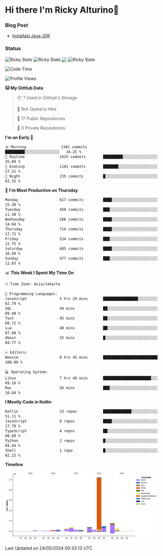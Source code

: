 # Hi there I'm Ricky Alturino👋

### Blog Post

<!-- BLOG-POST-LIST:START -->

- [Installasi Java JDK](https://onirutla.medium.com/installasi-java-jdk-ec701beeb5cb?source=rss-d9d81c918cc9------2)
<!-- BLOG-POST-LIST:END -->

### Status

<img align="center" alt="Ricky Stats" src="https://github-readme-stats.vercel.app/api?username=Alturino&theme=dark&show_icons=true&hide_border=false" />
<img align="center" alt="Ricky Stats" src="https://github-readme-stats.vercel.app/api/top-langs/?username=Alturino&theme=dark&show_icons=true&layout=compact"/>
<img align="center" width="640px" src="https://github-readme-stats.vercel.app/api/wakatime?username=Alturino&layout=compact&hide_border=true&theme=dark">
<img align="center" alt="Ricky Stats" src="https://leetcard.jacoblin.cool/onirutla?border=0&radius=20&ext=activity"/>

<!--START_SECTION:waka-->
![Code Time](http://img.shields.io/badge/Code%20Time-311%20hrs%2057%20mins-blue)

![Profile Views](http://img.shields.io/badge/Profile%20Views-1-blue)

**🐱 My GitHub Data** 

> 📦 ? Used in GitHub's Storage 
 > 
> 🚫 Not Opted to Hire
 > 
> 📜 17 Public Repositories 
 > 
> 🔑 0 Private Repositories 
 > 
**I'm an Early 🐤** 

```text
🌞 Morning                1381 commits        █████████░░░░░░░░░░░░░░░░   34.25 % 
🌆 Daytime                1415 commits        █████████░░░░░░░░░░░░░░░░   35.09 % 
🌃 Evening                1101 commits        ███████░░░░░░░░░░░░░░░░░░   27.31 % 
🌙 Night                  135 commits         █░░░░░░░░░░░░░░░░░░░░░░░░   03.35 % 
```
📅 **I'm Most Productive on Thursday** 

```text
Monday                   617 commits         ████░░░░░░░░░░░░░░░░░░░░░   15.30 % 
Tuesday                  459 commits         ███░░░░░░░░░░░░░░░░░░░░░░   11.38 % 
Wednesday                566 commits         ████░░░░░░░░░░░░░░░░░░░░░   14.04 % 
Thursday                 714 commits         ████░░░░░░░░░░░░░░░░░░░░░   17.71 % 
Friday                   514 commits         ███░░░░░░░░░░░░░░░░░░░░░░   12.75 % 
Saturday                 685 commits         ████░░░░░░░░░░░░░░░░░░░░░   16.99 % 
Sunday                   477 commits         ███░░░░░░░░░░░░░░░░░░░░░░   11.83 % 
```


📊 **This Week I Spent My Time On** 

```text
🕑︎ Time Zone: Asia/Jakarta

💬 Programming Languages: 
JavaScript               5 hrs 29 mins       ████████████████░░░░░░░░░   62.79 % 
SQL                      49 mins             ██░░░░░░░░░░░░░░░░░░░░░░░   09.48 % 
Text                     45 mins             ██░░░░░░░░░░░░░░░░░░░░░░░   08.72 % 
Lua                      40 mins             ██░░░░░░░░░░░░░░░░░░░░░░░   07.68 % 
dbout                    25 mins             █░░░░░░░░░░░░░░░░░░░░░░░░   04.77 % 

🔥 Editors: 
Neovim                   8 hrs 45 mins       █████████████████████████   100.00 % 

💻 Operating System: 
Linux                    7 hrs 48 mins       ██████████████████████░░░   89.16 % 
Mac                      56 mins             ███░░░░░░░░░░░░░░░░░░░░░░   10.84 % 
```

**I Mostly Code in Kotlin** 

```text
Kotlin                   23 repos            █████████████░░░░░░░░░░░░   51.11 % 
JavaScript               8 repos             ████░░░░░░░░░░░░░░░░░░░░░   17.78 % 
TypeScript               4 repos             ██░░░░░░░░░░░░░░░░░░░░░░░   08.89 % 
Python                   2 repos             █░░░░░░░░░░░░░░░░░░░░░░░░   04.44 % 
Shell                    1 repo              █░░░░░░░░░░░░░░░░░░░░░░░░   02.22 % 
```



**Timeline**

![Lines of Code chart](https://raw.githubusercontent.com/Alturino/Alturino/main/assets/bar_graph.png)


 Last Updated on 24/05/2024 00:33:13 UTC
<!--END_SECTION:waka-->
